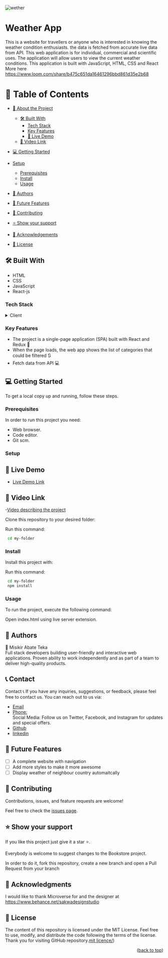 ![wether](https://github.com/misikir21/Space-Traveller/assets/41914268/b3588c22-310c-4cd5-8d81-48f9f49b8d28)

# Weather App

This is a website for  travellers or anyone who is interested in knowing the weather condition enthusiasts. the data is fetched from accurate live data from API. This web application is for individual, commercial and scientific  uses. The application will allow users to view the current weather conditions. This application is built with JavaScript, HTML, CSS and React More here https://www.loom.com/share/b475c651da16461296bbd861d35e2b68

# 📗 Table of Contents

- [📖 About the Project](#about-project)
  - [🛠 Built With](#built-with)
    - [Tech Stack](#tech-stack)
    - [Key Features](#key-features)
    -  [🚀 Live Demo ](#-live-demo-)
  - [🎥 Video Link ](#-video-link-)

- [💻 Getting Started](#getting-started)
- [Setup](#setup)
  - [Prerequisites](#prerequisites)
  - [Install](#install)
  - [Usage](#usage)
- [👥 Authors](#authors)

- [🔭 Future Features](#future-features)

- [🤝 Contributing](#contributing)

- [⭐️ Show your support](#support)

- [🙏 Acknowledgements](#acknowledgements)

- [📝 License](#license)

## 🛠 Built With <a name="built-with"></a>

- HTML
- CSS
- JavaScript
- React-js

### Tech Stack <a name="tech-stack"></a>

<details>
    <summary>Client</summary>
        <ul>
            <li><a  href="https://developer.mozilla.org/en-US/docs/Web/HTML">HTML</a></li>
          <li><a  href="https://developer.mozilla.org/en-US/docs/Web/CSS">CSS</a></li>
        </ul>
        <ul>
            <li><a  href="https://developer.mozilla.org/en-US/docs/Web/">ReactJS</a></li>
          <li><a  href="https://developer.mozilla.org/en-US/docs/Web/">Javascript</a></li>
        </ul>
  
          
</details>

### Key Features <a name="key-features"></a>

- The project is a single-page application (SPA) built with React and Redux 📃
- When the page loads, the web app shows the list of categories that could be filtered 🔃
- Fetch data from API 💻
## 💻 Getting Started <a name="getting-started"></a>

To get a local copy up and running, follow these steps.

### Prerequisites

In order to run this project you need:

- Web browser.
- Code editor.
- Git scm.

### Setup
<!-- LIVE DEMO -->

## 🚀 Live Demo <a name="live-demo"></a>

- [Live Demo Link](https://jazzy-crostata-9099d2.netlify.app/)


## 🎥 Video Link <a name="live-demo"></a>
-[Video describing the project](https://www.loom.com/share/b475c651da16461296bbd861d35e2b68)

Clone this repository to your desired folder:

Run this command:

```sh
 cd my-folder

```

### Install

Install this project with:

Run this command:

```sh
 cd my-folder
 npm install
```

### Usage

To run the project, execute the following command:

Open index.html using live server extension.

## 👥 Authors <a name="getting-started"></a>

👤 Misikir Abate Teka <br>
Full stack developers building user-friendly and interactive web applications. Proven ability to work independently and as part of a team to deliver high-quality products.

<h2 id="contact">📞 Contact</h2>
Contact 📞
If you have any inquiries, suggestions, or feedback, please feel free to contact us. You can reach out to us via:

- [Email](misikirteka@gmail.com) <br>
- [Phone:](+251924849485) <br>
  Social Media: Follow us on Twitter, Facebook, and Instagram for updates and special offers.
- [Github](https://github.com/misikir21)
- [linkedin](https://www.linkedin.com/in/misikir-teka/)

## 🔭 Future Features <a name="future-features"></a>

- [ ] A complete website with navigation
- [ ] Add more styles to make it more awesome
- [ ] Display weather of neighbour country automaitcally 

## 🤝 Contributing <a name="contributing"></a>

Contributions, issues, and feature requests are welcome!

Feel free to check the [issues page](../../issues/).

## ⭐️ Show your support <a name="support"></a>

If you like this project just give it a star ⭐️.

Everybody is welcome to suggest changes to the Bookstore project.

In order to do it, fork this repository, create a new branch and open a Pull Request from your branch

## 🙏 Acknowledgments <a name="acknowledgements"></a>

I would like to thank Microverse for and the designer at https://www.behance.net/sakwadesignstudio

## 📝 License <a name="LICENSE"></a>

The content of this repository is licensed under the MIT License. Feel free to use, modify, and distribute the code following the terms of the license.
Thank you for visiting GitHub repository.<a href="https://choosealicense.com/licenses/mit/">mit licence/</a>)

<p align="right">(<a href="#readme-top">back to top</a>)</p>
